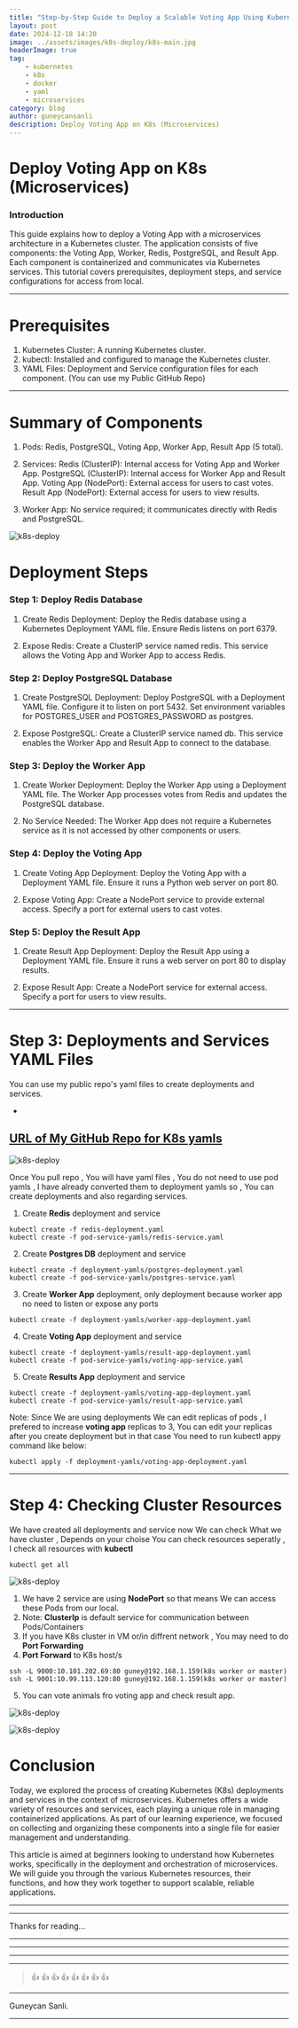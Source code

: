 ```yaml
---
title: "Step-by-Step Guide to Deploy a Scalable Voting App Using Kubernetes"
layout: post
date: 2024-12-18 14:20
image: ../assets/images/k8s-deploy/k8s-main.jpg
headerImage: true
tag:
    - kubernetes
    - k8s
    - docker
    - yaml
    - microservices
category: blog
author: guneycansanli
description: Deploy Voting App on K8s (Microservices)
---
```


# Deploy Voting App on K8s (Microservices)

### Introduction

This guide explains how to deploy a Voting App with a microservices architecture in a Kubernetes cluster. The application consists of five components: the Voting App, Worker, Redis, PostgreSQL, and Result App. Each component is containerized and communicates via Kubernetes services. This tutorial covers prerequisites, deployment steps, and service configurations for access from local.

* * *

# Prerequisites

1.  Kubernetes Cluster: A running Kubernetes cluster.
2.  kubectl: Installed and configured to manage the Kubernetes cluster.
3.  YAML Files: Deployment and Service configuration files for each component. (You can use my Public GitHub Repo)

* * *

# Summary of Components

1. Pods:
    Redis, PostgreSQL, Voting App, Worker App, Result App (5 total).

2. Services:
    Redis (ClusterIP): Internal access for Voting App and Worker App.
    PostgreSQL (ClusterIP): Internal access for Worker App and Result App.
    Voting App (NodePort): External access for users to cast votes.
    Result App (NodePort): External access for users to view results.

3. Worker App:
    No service required; it communicates directly with Redis and PostgreSQL.


![k8s-deploy][1]

# Deployment Steps

### Step 1: Deploy Redis Database

1. Create Redis Deployment:
    Deploy the Redis database using a Kubernetes Deployment YAML file.
    Ensure Redis listens on port 6379.

2. Expose Redis:
    Create a ClusterIP service named redis.
    This service allows the Voting App and Worker App to access Redis.

### Step 2: Deploy PostgreSQL Database

1. Create PostgreSQL Deployment:
    Deploy PostgreSQL with a Deployment YAML file.
    Configure it to listen on port 5432.
    Set environment variables for POSTGRES_USER and POSTGRES_PASSWORD as postgres.

2. Expose PostgreSQL:
    Create a ClusterIP service named db.
    This service enables the Worker App and Result App to connect to the database.

### Step 3: Deploy the Worker App

1. Create Worker Deployment:
    Deploy the Worker App using a Deployment YAML file.
    The Worker App processes votes from Redis and updates the PostgreSQL database.

2. No Service Needed:
    The Worker App does not require a Kubernetes service as it is not accessed by other components or users.

### Step 4: Deploy the Voting App

1. Create Voting App Deployment:
    Deploy the Voting App with a Deployment YAML file.
    Ensure it runs a Python web server on port 80.

2. Expose Voting App:
    Create a NodePort service to provide external access.
    Specify a port for external users to cast votes.

### Step 5: Deploy the Result App

1. Create Result App Deployment:
    Deploy the Result App using a Deployment YAML file.
    Ensure it runs a web server on port 80 to display results.

2. Expose Result App:
    Create a NodePort service for external access.
    Specify a port for users to view results.


* * *

# Step 3: Deployments and Services YAML Files 

You can use my public repo's yaml files to create deployments and services.

-
[URL of My GitHub Repo for K8s yamls](https://github.com/guneycansanli/k8s-training)
-

![k8s-deploy][2]


Once You pull repo , You will have yaml files , You do not need to use pod yamls , I have already converted them to deployment yamls so , You can create deployments and also regarding services. 

1. Create **Redis** deployment and service 
```
kubectl create -f redis-deployment.yaml
kubectl create -f pod-service-yamls/redis-service.yaml
```

2. Create **Postgres DB** deployment and service 
```
kubectl create -f deployment-yamls/postgres-deployment.yaml 
kubectl create -f pod-service-yamls/postgres-service.yaml
```

3. Create **Worker App** deployment, only deployment because worker app no need to listen or expose any ports
```
kubectl create -f deployment-yamls/worker-app-deployment.yaml
```

4. Create **Voting App** deployment and service 
```
kubectl create -f deployment-yamls/result-app-deployment.yaml  
kubectl create -f pod-service-yamls/voting-app-service.yaml
```

5. Create **Results App** deployment and service 
```
kubectl create -f deployment-yamls/voting-app-deployment.yaml  
kubectl create -f pod-service-yamls/result-app-service.yaml 
```


Note: Since We are using deployments We can edit replicas of pods , I prefered to increase **voting app** replicas to 3, You can edit your replicas after you create deployment but in that case You need to run kubectl appy command like below:
```
kubectl apply -f deployment-yamls/voting-app-deployment.yaml 
```

* * *

# Step 4: Checking Cluster Resources

We have created all deployments and service now We can check What we have cluster , Depends on your choise You can check resources seperatly , I check all resources with **kubectl**
```
kubectl get all
```

![k8s-deploy][3]

1. We have 2 service are using **NodePort** so that means We can access these Pods from our local.
2. Note: **ClusterIp** is default service for communication between Pods/Containers
3. If you have K8s cluster in VM or/in diffrent network , You may need to do **Port Forwarding**
4. **Port Forward** to K8s host/s
```
ssh -L 9000:10.101.202.69:80 guney@192.168.1.159(k8s worker or master) 
ssh -L 9001:10.99.113.120:80 guney@192.168.1.159(k8s worker or master) 
```

5. You can vote animals fro voting app and check result app. 

![k8s-deploy][4]

![k8s-deploy][5]

# Conclusion

Today, we explored the process of creating Kubernetes (K8s) deployments and services in the context of microservices. Kubernetes offers a wide variety of resources and services, each playing a unique role in managing containerized applications. As part of our learning experience, we focused on collecting and organizing these components into a single file for easier management and understanding.

This article is aimed at beginners looking to understand how Kubernetes works, specifically in the deployment and orchestration of microservices. We will guide you through the various Kubernetes resources, their functions, and how they work together to support scalable, reliable applications. 

* * *

---

Thanks for reading...

---

---

---

---

> :+1: :+1: :+1: :+1: :+1: :+1: :+1: :+1:

---

Guneycan Sanli.

---

[1]: ../assets/images/k8s-deploy/k8s-deploy-1.jpg
[2]: ../assets/images/k8s-deploy/k8s-deploy-2.jpg
[3]: ../assets/images/k8s-deploy/k8s-deploy-3.jpg
[4]: ../assets/images/k8s-deploy/k8s-deploy-4.jpg
[5]: ../assets/images/k8s-deploy/k8s-deploy-5.jpg


